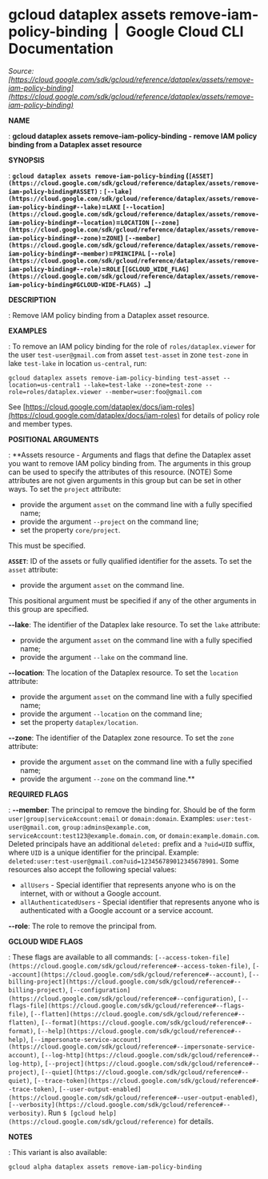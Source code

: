 # gcloud dataplex assets remove-iam-policy-binding  |  Google Cloud CLI Documentation

*Source: [https://cloud.google.com/sdk/gcloud/reference/dataplex/assets/remove-iam-policy-binding](https://cloud.google.com/sdk/gcloud/reference/dataplex/assets/remove-iam-policy-binding)*

**NAME**

: **gcloud dataplex assets remove-iam-policy-binding - remove IAM policy binding from a Dataplex asset resource**

**SYNOPSIS**

: **`gcloud dataplex assets remove-iam-policy-binding` (`[ASSET](https://cloud.google.com/sdk/gcloud/reference/dataplex/assets/remove-iam-policy-binding#ASSET)` : `[--lake](https://cloud.google.com/sdk/gcloud/reference/dataplex/assets/remove-iam-policy-binding#--lake)`=`LAKE` `[--location](https://cloud.google.com/sdk/gcloud/reference/dataplex/assets/remove-iam-policy-binding#--location)`=`LOCATION` `[--zone](https://cloud.google.com/sdk/gcloud/reference/dataplex/assets/remove-iam-policy-binding#--zone)`=`ZONE`) `[--member](https://cloud.google.com/sdk/gcloud/reference/dataplex/assets/remove-iam-policy-binding#--member)`=`PRINCIPAL` `[--role](https://cloud.google.com/sdk/gcloud/reference/dataplex/assets/remove-iam-policy-binding#--role)`=`ROLE` [`[GCLOUD_WIDE_FLAG](https://cloud.google.com/sdk/gcloud/reference/dataplex/assets/remove-iam-policy-binding#GCLOUD-WIDE-FLAGS) …`]**

**DESCRIPTION**

: Remove IAM policy binding from a Dataplex asset resource.

**EXAMPLES**

: To remove an IAM policy binding for the role of
`roles/dataplex.viewer` for the user `test-user@gmail.com`
from asset `test-asset` in zone `test-zone` in lake
`test-lake` in location `us-central`, run:

```
gcloud dataplex assets remove-iam-policy-binding test-asset --location=us-central1 --lake=test-lake --zone=test-zone --role=roles/dataplex.viewer --member=user:foo@gmail.com
```

See [https://cloud.google.com/dataplex/docs/iam-roles](https://cloud.google.com/dataplex/docs/iam-roles)
for details of policy role and member types.

**POSITIONAL ARGUMENTS**

: **Assets resource - Arguments and flags that define the Dataplex asset you want to
remove IAM policy binding from. The arguments in this group can be used to
specify the attributes of this resource. (NOTE) Some attributes are not given
arguments in this group but can be set in other ways.
To set the `project` attribute:

- provide the argument `asset` on the command line with a fully
specified name;
- provide the argument `--project` on the command line;
- set the property `core/project`.

This must be specified.

**`ASSET`**:
ID of the assets or fully qualified identifier for the assets.
To set the `asset` attribute:

- provide the argument `asset` on the command line.

This positional argument must be specified if any of the other arguments in this
group are specified.

**--lake**:
The identifier of the Dataplex lake resource.
To set the `lake` attribute:

- provide the argument `asset` on the command line with a fully
specified name;
- provide the argument `--lake` on the command line.

**--location**:
The location of the Dataplex resource.
To set the `location` attribute:

- provide the argument `asset` on the command line with a fully
specified name;
- provide the argument `--location` on the command line;
- set the property `dataplex/location`.

**--zone**:
The identifier of the Dataplex zone resource.
To set the `zone` attribute:

- provide the argument `asset` on the command line with a fully
specified name;
- provide the argument `--zone` on the command line.**

**REQUIRED FLAGS**

: **--member**:
The principal to remove the binding for. Should be of the form
`user|group|serviceAccount:email` or `domain:domain`.
Examples: `user:test-user@gmail.com`,
`group:admins@example.com`,
`serviceAccount:test123@example.domain.com`, or
`domain:example.domain.com`.
Deleted principals have an additional `deleted:` prefix and a
`?uid=UID` suffix, where ``UID`` is
a unique identifier for the principal. Example:
`deleted:user:test-user@gmail.com?uid=123456789012345678901`.
Some resources also accept the following special values:

- `allUsers` - Special identifier that represents anyone who is on the
internet, with or without a Google account.
- `allAuthenticatedUsers` - Special identifier that represents anyone
who is authenticated with a Google account or a service account.

**--role**:
The role to remove the principal from.

**GCLOUD WIDE FLAGS**

: These flags are available to all commands: `[--access-token-file](https://cloud.google.com/sdk/gcloud/reference#--access-token-file)`,
`[--account](https://cloud.google.com/sdk/gcloud/reference#--account)`, `[--billing-project](https://cloud.google.com/sdk/gcloud/reference#--billing-project)`,
`[--configuration](https://cloud.google.com/sdk/gcloud/reference#--configuration)`,
`[--flags-file](https://cloud.google.com/sdk/gcloud/reference#--flags-file)`,
`[--flatten](https://cloud.google.com/sdk/gcloud/reference#--flatten)`, `[--format](https://cloud.google.com/sdk/gcloud/reference#--format)`, `[--help](https://cloud.google.com/sdk/gcloud/reference#--help)`, `[--impersonate-service-account](https://cloud.google.com/sdk/gcloud/reference#--impersonate-service-account)`,
`[--log-http](https://cloud.google.com/sdk/gcloud/reference#--log-http)`,
`[--project](https://cloud.google.com/sdk/gcloud/reference#--project)`, `[--quiet](https://cloud.google.com/sdk/gcloud/reference#--quiet)`, `[--trace-token](https://cloud.google.com/sdk/gcloud/reference#--trace-token)`, `[--user-output-enabled](https://cloud.google.com/sdk/gcloud/reference#--user-output-enabled)`,
`[--verbosity](https://cloud.google.com/sdk/gcloud/reference#--verbosity)`.
Run `$ [gcloud help](https://cloud.google.com/sdk/gcloud/reference)` for details.

**NOTES**

: This variant is also available:

```
gcloud alpha dataplex assets remove-iam-policy-binding
```